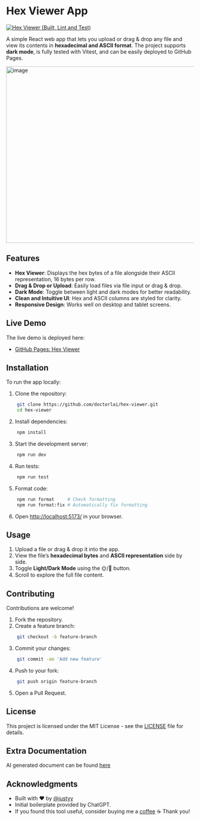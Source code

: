 # Hex Viewer App
[![Hex Viewer (Built, Lint and Test)](https://github.com/DoctorLai/hex-viewer/actions/workflows/ci.yaml/badge.svg)](https://github.com/DoctorLai/hex-viewer/actions/workflows/ci.yaml)

A simple React web app that lets you upload or drag & drop any file and view its contents in **hexadecimal and ASCII format**. The project supports **dark mode**, is fully tested with Vitest, and can be easily deployed to GitHub Pages.

<img width="879" height="474" alt="image" src="https://github.com/user-attachments/assets/06192443-c137-4d4b-adff-da564644da21" />

## Features

- **Hex Viewer**: Displays the hex bytes of a file alongside their ASCII representation, 16 bytes per row.  
- **Drag & Drop or Upload**: Easily load files via file input or drag & drop.  
- **Dark Mode**: Toggle between light and dark modes for better readability.  
- **Clean and Intuitive UI**: Hex and ASCII columns are styled for clarity.  
- **Responsive Design**: Works well on desktop and tablet screens.  

## Live Demo

The live demo is deployed here:  
- [GitHub Pages: Hex Viewer](https://doctorlai.github.io/hex-viewer/)

## Installation

To run the app locally:

1. Clone the repository:
```bash
    git clone https://github.com/doctorlai/hex-viewer.git
    cd hex-viewer
```

2. Install dependencies:  
```bash
    npm install
```

3. Start the development server:  
```bash
    npm run dev
```

4. Run tests:
```bash
    npm run test
```

5. Format code:
```bash
    npm run format     # Check formatting
    npm run format:fix # Automatically fix formatting
```

6. Open [http://localhost:5173/](http://localhost:5173/) in your browser.

## Usage

1. Upload a file or drag & drop it into the app.  
2. View the file’s **hexadecimal bytes** and **ASCII representation** side by side.  
3. Toggle **Light/Dark Mode** using the 🌞/🌙 button.  
4. Scroll to explore the full file content.

## Contributing

Contributions are welcome!  

1. Fork the repository.  
2. Create a feature branch:
```bash
    git checkout -b feature-branch
```
3. Commit your changes:
```bash
    git commit -am 'Add new feature'
```
4. Push to your fork:
```bash
    git push origin feature-branch
```
5. Open a Pull Request.  

## License

This project is licensed under the MIT License - see the [LICENSE](./LICENSE) file for details.

## Extra Documentation
AI generated document can be found [here](https://deepwiki.com/DoctorLai/hex-viewer)

## Acknowledgments

- Built with ❤️ by [@justyy](https://github.com/doctorlai)  
- Initial boilerplate provided by ChatGPT.  
- If you found this tool useful, consider buying me a [coffee](https://justyy.com/out/bmc) ☕ Thank you!  
